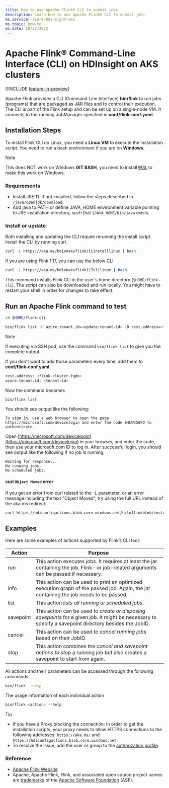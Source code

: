 ```yaml
---
title: How to use Apache Flink® CLI to submit jobs
description: Learn how to use Apache Flink® CLI to submit jobs
ms.service: azure-hdinsight-aks
ms.topic: how-to
ms.date: 10/27/2023
---
```


# Apache Flink® Command-Line Interface (CLI) on HDInsight on AKS clusters

[!INCLUDE [feature-in-preview](../includes/feature-in-preview.md)]

Apache Flink provides a CLI (Command Line Interface) **bin/flink** to run jobs (programs) that are packaged as JAR files and to control their execution. The CLI is part of the Flink setup and can be set up on a single-node VM. It connects to the running JobManager specified in **conf/flink-conf.yaml**.

## Installation Steps

To install Flink CLI on Linux, you need a **Linux VM** to execute the installation script. You need to run a bash environment if you are on **Windows**. 

> [!NOTE]
> This does NOT work on Windows **GIT BASH**, you need to install [WSL](/windows/wsl/install) to make this work on Windows. 

### Requirements
* Install JRE 11.  If not installed, follow the steps described in `/java/openjdk/download`.
* Add java to PATH or define JAVA_HOME environment variable pointing to JRE installation directory, such that `$JAVA_HOME/bin/java` exists.

### Install or update

Both installing and updating the CLI require rerunning the install script. Install the CLI by running curl.

```bash
curl -L https://aka.ms/hdionaksflinkcliinstalllinux | bash
```

If you are using Flink 1.17, you can use the below CLI
```bash
curl -L https://aka.ms/hdionaksflink117clilinux | bash
```

This command installs Flink CLI in the user's home directory (`$HOME/flink-cli`). The script can also be downloaded and run locally. You might have to restart your shell in order for changes to take effect.

## Run an Apache Flink command to test

   ```bash
   cd $HOME/flink-cli 

   bin/flink list -D azure.tenant.id=<update-tenant-id> -D rest.address=<flink-cluster-fqdn>
   ```
   > [!NOTE]
   > If executing via SSH pod, use the command ```bin/flink list``` to give you the complete output.

   If you don't want to add those parameters every time, add them to **conf/flink-conf.yaml**.
   
   ```bash
   rest.address: <flink-cluster-fqdn>
   azure.tenant.id: <tenant-id>
   ```
   Now the command becomes
   
   ```bash
   bin/flink list
   ```

   You should see output like the following:

   ```output
   To sign in, use a web browser to open the page https://microsoft.com/devicelogin and enter the code E4LW35GFD to authenticate.
   ```

   Open [https://microsoft.com/devicelogin](https://microsoft.com/devicelogin) in your browser, and enter the code, then use your microsoft.com ID to log in. After successful login, you should see output like the following if no job is running.
   
   ```output
   Waiting for response...
   No running jobs.
   No scheduled jobs.
   ```

#### curl `Object Moved` error

If you get an error from curl related to the -L parameter, or an error message including the text "Object Moved", try using the full URL instead of the aka.ms redirect:

```bash
curl https://hdiconfigactions.blob.core.windows.net/hiloflinkblob/install.sh | bash
```

## Examples
Here are some examples of actions supported by Flink’s CLI tool:

| Action | Purpose |
|-|-|
| run | This action executes jobs. It requires at least the jar containing the job. Flink- or job-related arguments can be passed if necessary. |
| info | This action can be used to print an optimized execution graph of the passed job. Again, the jar containing the job needs to be passed. |
| list | This action *lists all running or scheduled jobs*.|
| savepoint | This action can be used to *create or disposing savepoints* for a given job. It might be necessary to specify a savepoint directory besides the JobID. |
| cancel | This action can be used to *cancel running jobs* based on their JobID. |
| stop | This action combines the *cancel and savepoint actions to stop* a running job but also creates a savepoint to start from again. |

All actions and their parameters can be accessed through the following commands: 

```bash
bin/flink --help
```

The usage information of each individual action 

```bash
bin/flink <action> --help
```

> [!TIP]
> * If you have a Proxy blocking the connection: In order to get the installation scripts, your proxy needs to allow HTTPS connections to the following addresses: `https://aka.ms/` and `https://hdiconfigactions.blob.core.windows.net`
> * To resolve the issue, add the user or group to the [authorization profile](../hdinsight-on-aks-manage-authorization-profile.md).

### Reference

- [Apache Flink Website](https://flink.apache.org/)
- Apache, Apache Flink, Flink, and associated open source project names are [trademarks](../trademarks.md) of the [Apache Software Foundation](https://www.apache.org/) (ASF).
